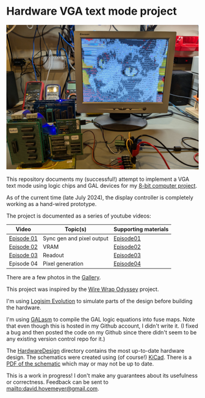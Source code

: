 # Hardware VGA text mode project

![completed prototype showing cat picture (connected to DIY 8-bit computer)](img/ingo_pic_system.jpg)

This repository documents my (successful!) attempt to implement a VGA text mode using logic chips and GAL devices for my [8-bit computer project](https://github.com/daveho/DIY8bit).

As of the current time (late July 2024), the display controller is completely working as a hand-wired prototype.

The project is documented as a series of youtube videos:

Video | Topic(s) | Supporting materials
----- | -------- |--------------------
[Episode 01](https://youtu.be/FBDaKUfpmKo) | Sync gen and pixel output | [Episode01](Episode01)
[Episode 02](https://youtu.be/wY-jgFELOBk) | VRAM | [Episode02](Episode02)
[Episode 03](https://youtu.be/mVbhe-eQTJc) | Readout | [Episode03](Episode03)
Episode 04 | Pixel generation | [Episode04](Episode04)

There are a few photos in the [Gallery](gallery.md).

This project was inspired by the [Wire Wrap Odyssey](https://wirewrapodyssey.com) project.

I'm using [Logisim Evolution](https://github.com/logisim-evolution/logisim-evolution) to simulate parts of the design before building the hardware.

I'm using [GALasm](https://github.com/daveho/GALasm) to compile the GAL logic equations into fuse maps. Note that even though this is hosted in my Github account, I didn't write it. (I fixed a bug and then posted the code on my Github since there didn't seem to be any existing version control repo for it.)

The [HardwareDesign](HardwareDesign) directory contains the most up-to-date hardware design. The schematics were created using (of course!) [KiCad](https://www.kicad.org/). There is a [PDF of the schematic](HardwareDesign/HW_VGA.pdf) which may or may not be up to date.

This is a work in progress! I don't make any guarantees about its usefulness or correctness. Feedback can be sent to <mailto:david.hovemeyer@gmail.com>.
